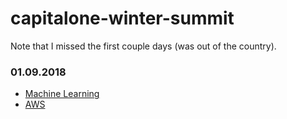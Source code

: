# capitalone-winter-summit
Note that I missed the first couple days (was out of the country).

### 01.09.2018
* [Machine Learning](machine-learning/)
* [AWS](aws/)